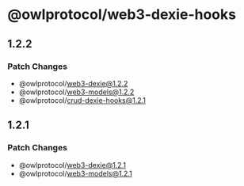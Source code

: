 # @owlprotocol/web3-dexie-hooks

## 1.2.2

### Patch Changes

- @owlprotocol/web3-dexie@1.2.2
- @owlprotocol/web3-models@1.2.2
- @owlprotocol/crud-dexie-hooks@1.2.1

## 1.2.1

### Patch Changes

- @owlprotocol/web3-dexie@1.2.1
- @owlprotocol/web3-models@1.2.1
